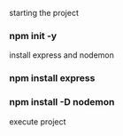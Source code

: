 starting the project
### npm init -y

install express and nodemon
### npm install express
###  npm install -D nodemon

execute project